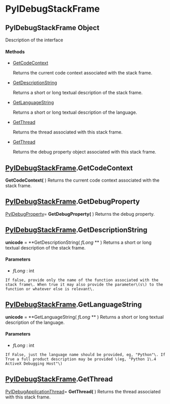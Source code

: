 # PyIDebugStackFrame

## PyIDebugStackFrame Object

Description of the interface

#### Methods


  - [GetCodeContext](PyIDebugStackFrame.md#pyidebugstackframegetcodecontext)

    Returns the current code context associated with the stack frame\.&nbsp;

  - [GetDescriptionString](PyIDebugStackFrame.md#pyidebugstackframegetdescriptionstring)

    Returns a short or long textual description of the stack frame\.&nbsp;

  - [GetLanguageString](PyIDebugStackFrame.md#pyidebugstackframegetlanguagestring)

    Returns a short or long textual description of the language\.&nbsp;

  - [GetThread](PyIDebugStackFrame.md#pyidebugstackframegetthread)

    Returns the thread associated with this stack frame\.&nbsp;

  - [GetThread](PyIDebugStackFrame.md#pyidebugstackframegetthread)

    Returns the debug property object associated with this stack frame\.&nbsp;

## [PyIDebugStackFrame](#pyidebugstackframe)\.GetCodeContext

 **GetCodeContext\(** \)
Returns the current code context associated with the stack frame\.

## [PyIDebugStackFrame](#pyidebugstackframe)\.GetDebugProperty

[PyIDebugProperty](#pyidebugproperty)\= **GetDebugProperty\(** \)
Returns the debug property\.

## [PyIDebugStackFrame](#pyidebugstackframe)\.GetDescriptionString

 **unicode** \= **GetDescriptionString\( *fLong* ** \)
Returns a short or long textual description of the stack frame\.

#### Parameters


  -  *fLong* : int

    If false, provide only the name of the function associated with the stack frame\. When true it may also provide the parameter\(s\) to the function or whatever else is relevant\.

## [PyIDebugStackFrame](#pyidebugstackframe)\.GetLanguageString

 **unicode** \= **GetLanguageString\( *fLong* ** \)
Returns a short or long textual description of the language\.

#### Parameters


  -  *fLong* : int

    If False, just the language name should be provided, eg, "Python"\. If True a full product description may be provided \(eg, "Python 1\.4 ActiveX Debugging Host"\)

## [PyIDebugStackFrame](#pyidebugstackframe)\.GetThread

[PyIDebugApplicationThread](#pyidebugapplicationthread)\= **GetThread\(** \)
Returns the thread associated with this stack frame\.